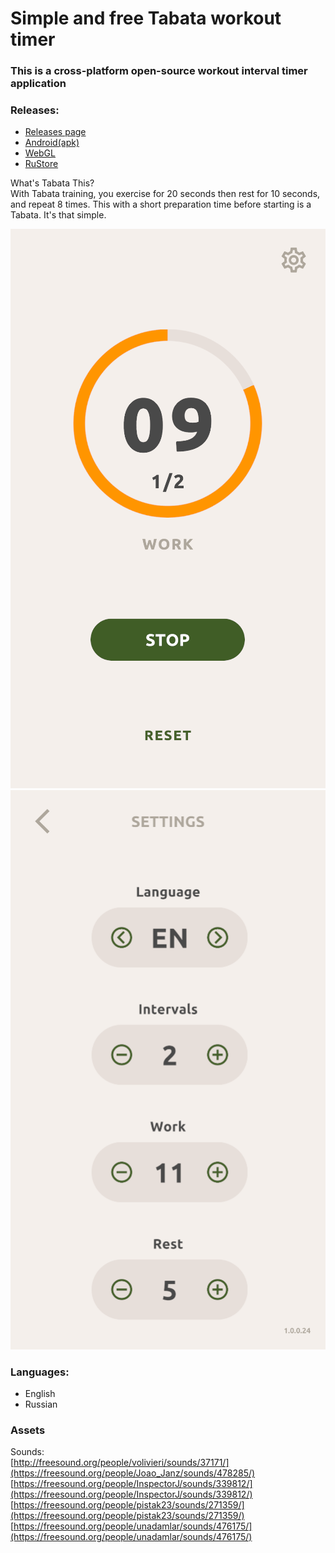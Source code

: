 # Simple and free Tabata workout timer
### This is a cross-platform open-source workout interval timer application

### Releases:
- [Releases page](https://github.com/LLarean/tabata-timer/releases)
- [Android(apk)](https://github.com/LLarean/tabata-timer/releases/download/v.1.0.0.24/tabata_timer_1.0.0.24.apk)
- [WebGL](https://llarean.github.io/tabata-timer-webgl/)
- [RuStore](https://www.rustore.ru/catalog/app/com.LLarean.TabataTimer)

What's Tabata This?<br>
With Tabata training, you exercise for 20 seconds then rest for 10 seconds, and repeat 8 times. This with a short preparation time before starting is a Tabata. It's that simple.<br>

![Training Screen](https://raw.githubusercontent.com/LLarean/tabata-timer/main/Assets/Sprites/Preview/Trainning.png)
![Settings Screen](https://raw.githubusercontent.com/LLarean/tabata-timer/main/Assets/Sprites/Preview/Settings.png)

### Languages:
- English
- Russian

### Assets
Sounds:<br>
[http://freesound.org/people/volivieri/sounds/37171/](https://freesound.org/people/Joao_Janz/sounds/478285/)<br>
[https://freesound.org/people/InspectorJ/sounds/339812/](https://freesound.org/people/InspectorJ/sounds/339812/)<br>
[https://freesound.org/people/pistak23/sounds/271359/](https://freesound.org/people/pistak23/sounds/271359/)<br>
[https://freesound.org/people/unadamlar/sounds/476175/](https://freesound.org/people/unadamlar/sounds/476175/)<br>
